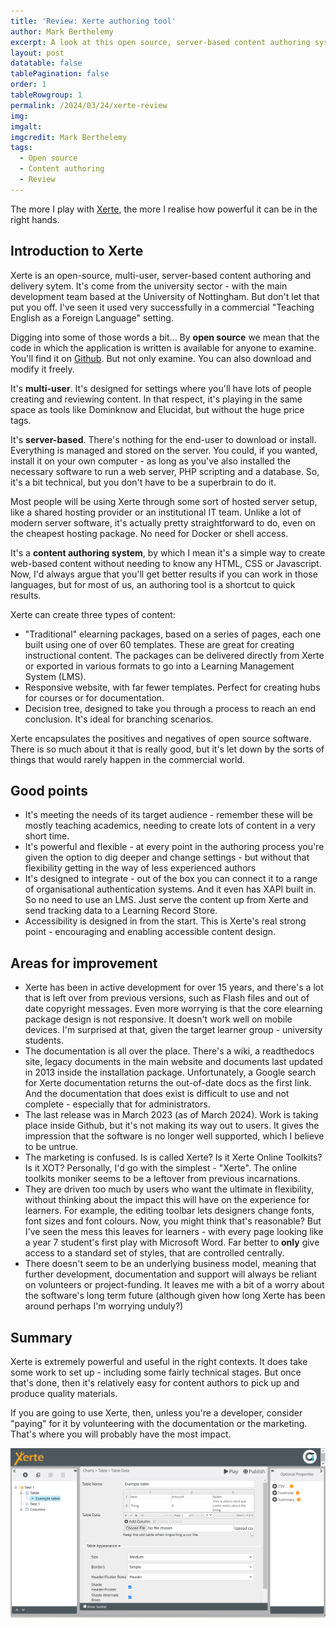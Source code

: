 ```yaml
---
title: 'Review: Xerte authoring tool'
author: Mark Berthelemy
excerpt: A look at this open source, server-based content authoring system
layout: post
datatable: false
tablePagination: false
order: 1
tableRowgroup: 1
permalink: /2024/03/24/xerte-review
img: 
imgalt: 
imgcredit: Mark Berthelemy
tags:
  - Open source
  - Content authoring
  - Review
---
```

The more I play with [Xerte](https://www.xerte.org.uk/), the more I realise how powerful it can be in the right hands.

## Introduction to Xerte

Xerte is an open-source, multi-user, server-based content authoring and delivery sytem. It's come from the university sector - with the main development team based at the University of Nottingham. But don't let that put you off. I've seen it used very successfully in a commercial "Teaching English as a Foreign Language" setting.

Digging into some of those words a bit... By **open source** we mean that the code in which the application is written is available for anyone to examine. You'll find it on [Github](https://github.com/thexerteproject/xerteonlinetoolkits). But not only examine. You can also download and modify it freely.

It's **multi-user**. It's designed for settings where you'll have lots of people creating and reviewing content. In that respect, it's playing in the same space as tools like Dominknow and Elucidat, but without the huge price tags.

It's **server-based**. There's nothing for the end-user to download or install. Everything is managed and stored on the server. You could, if you wanted, install it on your own computer - as long as you've also installed the necessary software to run a web server, PHP scripting and a database. So, it's a bit technical, but you don't have to be a superbrain to do it.

Most people will be using Xerte through some sort of hosted server setup, like a shared hosting provider or an institutional IT team. Unlike a lot of modern server software, it's actually pretty straightforward to do, even on the cheapest hosting package. No need for Docker or shell access.

It's a **content authoring system**, by which I mean it's a simple way to create web-based content without needing to know any HTML, CSS or Javascript. Now, I'd always argue that you'll get better results if you can work in those languages, but for most of us, an authoring tool is a shortcut to quick results.

Xerte can create three types of content:

- "Traditional" elearning packages, based on a series of pages, each one built using one of over 60 templates. These are great for creating instructional content. The packages can be delivered directly from Xerte or exported in various formats to go into a Learning Management System (LMS).
- Responsive website, with far fewer templates. Perfect for creating hubs for courses or for documentation.
- Decision tree, designed to take you through a process to reach an end conclusion. It's ideal for branching scenarios.

Xerte encapsulates the positives and negatives of open source software. There is so much about it that is really good, but it's let down by the sorts of things that would rarely happen in the commercial world.

## Good points

- It's meeting the needs of its target audience - remember these will be mostly teaching academics, needing to create lots of content in a very short time.
- It's powerful and flexible - at every point in the authoring process you're given the option to dig deeper and change settings - but without that flexibility getting in the way of less experienced authors
- It's designed to integrate - out of the box you can connect it to a range of organisational authentication systems. And it even has XAPI built in. So no need to use an LMS. Just serve the content up from Xerte and send tracking data to a Learning Record Store.
- Accessibility is designed in from the start. This is Xerte's real strong point - encouraging and enabling accessible content design.

## Areas for improvement

- Xerte has been in active development for over 15 years, and there's a lot that is left over from previous versions, such as Flash files and out of date copyright messages. Even more worrying is that the core elearning package design is not responsive. It doesn't work well on mobile devices. I'm surprised at that, given the target learner group - university students.
- The documentation is all over the place. There's a wiki, a readthedocs site, legacy documents in the main website and documents last updated in 2013 inside the installation package. Unfortunately, a Google search for Xerte documentation returns the out-of-date docs as the first link. And the documentation that does exist is difficult to use and not complete - especially that for administrators.
- The last release was in March 2023 (as of March 2024). Work is taking place inside Github, but it's not making its way out to users. It gives the impression that the software is no longer well supported, which I believe to be untrue.
- The marketing is confused. Is is called Xerte? Is it Xerte Online Toolkits? Is it XOT? Personally, I'd go with the simplest - "Xerte". The online toolkits moniker seems to be a leftover from previous incarnations.
- They are driven too much by users who want the ultimate in flexibility, without thinking about the impact this will have on the experience for learners. For example, the editing toolbar lets designers change fonts, font sizes and font colours. Now, you might think that's reasonable? But I've seen the mess this leaves for learners - with every page looking like a year 7 student's first play with Microsoft Word. Far better to **only** give access to a standard set of styles, that are controlled centrally.
- There doesn't seem to be an underlying business model, meaning that further development, documentation and support will always be reliant on volunteers or project-funding. It leaves me with a bit of a worry about the software's long term future (although given how long Xerte has been around perhaps I'm worrying unduly?)

## Summary

Xerte is extremely powerful and useful in the right contexts. It does take some work to set up - including some fairly technical stages. But once that's done, then it's relatively easy for content authors to pick up and produce quality materials.

If you are going to use Xerte, then, unless you're a developer, consider "paying" for it by volunteering with the documentation or the marketing. That's where you will probably have the most impact.

![Xerte screenshot](/post-images/2024/xerte-screenshot.png)


